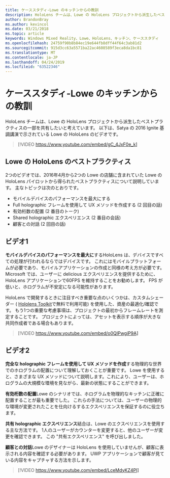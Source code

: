 ```yaml
---
title: ケーススタディ-Lowe のキッチンからの教訓
description: HoloLens チームは、Lowe の HoloLens プロジェクトから派生したベストプラクティスの一部を共有したいと考えています。
author: BrandonBray
ms.author: kevincol
ms.date: 03/21/2018
ms.topic: article
keywords: Windows Mixed Reality、Lowe、HoloLens、キッチン、ケーススタディ
ms.openlocfilehash: 24759f90b8b84ec19e644fb8dff44f64c3ab81d2
ms.sourcegitcommit: 915d3cc63a5571ba22ac4608589f3eca8da1bc81
ms.translationtype: MT
ms.contentlocale: ja-JP
ms.lasthandoff: 04/24/2019
ms.locfileid: "63522346"
---
```

# <a name="case-study---lessons-from-the-lowes-kitchen"></a>ケーススタディ-Lowe のキッチンからの教訓

HoloLens チームは、Lowe の HoloLens プロジェクトから派生したベストプラクティスの一部を共有したいと考えています。 以下は、Satya の 2016 Ignite 基調講演で示されている Lowe の HoloLens のビデオです。
<br>
>[!VIDEO https://www.youtube.com/embed/gC_4JxF0e_k]

## <a name="lowes-hololens-best-practices"></a>Lowe の HoloLens のベストプラクティス

2つのビデオでは、2016年4月から2つの Lowe の店舗に含まれていた Lowe の HoloLens パイロットから得られたベストプラクティスについて説明しています。 主なトピックは次のとおりです。
* モバイルデバイスのパフォーマンスを最大にする
* Full holographic フレームを使用して UX メソッドを作成する (2 回目の話)
* 有効桁数の配置 (2 番目のトーク)
* Shared holographic エクスペリエンス (2 番目の会話)
* 顧客との対話 (2 回目の話)

## <a name="video-1"></a>ビデオ1

**モバイルデバイスのパフォーマンスを最大に**するHoloLens は、デバイスですべての処理が行われるならではデバイスです。 これにはモバイルプラットフォームが必要であり、モバイルアプリケーションの作成と同様の考え方が必要です。 Microsoft では、ユーザーに delicious エクスペリエンスを提供するために、HoloLens アプリケーションで60FPS を維持することをお勧めします。 FPS が低いと、ホログラムが不安定になる可能性があります。

HoloLens で開発するときに注目すべき重要な点のいくつかは、カスタムシェーダー ( [Hololens Toolkit](https://github.com/Microsoft/HoloToolkit-Unity)で無料で利用可能) を使用した、資産の最適化/確認です。 もう1つの重要な考慮事項は、プロジェクトの最初からフレームレートを測定することです。 プロジェクトによっては、アセットを表示する順序が大きな共同作成者である場合もあります。
<br>
>[!VIDEO https://www.youtube.com/embed/o0QIPwgiP9A]

## <a name="video-2"></a>ビデオ2

**完全な holographic フレームを使用して UX メソッドを作成**する物理的な世界でのホログラムの配置について理解しておくことが重要です。 Lowe を使用すると、さまざまな UX メソッドについて説明します。これにより、ユーザーは、ホログラムの大規模な環境を見ながら、最新の状態にすることができます。

**有効桁数の配置**Lowe のシナリオでは、ホログラムを物理的なキッチンに正確に配置することが最も重要でした。 これらの手法については、ユーザーの物理的な環境が変更されたことを仕向けるするエクスペリエンスを保証するのに役立ちます。

**共有 holographic エクスペリエンス**結合は、Lowe のエクスペリエンスを使用する主な方法です。 1人のユーザーがカウンターを変更すると、他のユーザーが変更を確認できます。 この "共有エクスペリエンス" を呼び出しました。

**顧客との対話**Lowe のデザイナーは HoloLens を使用していませんが、顧客に表示される内容を確認する必要があります。 UWP アプリケーションで顧客が見ている内容をキャプチャする方法を示します。
<br>
>[!VIDEO https://www.youtube.com/embed/LceMdyKZ4PI]
